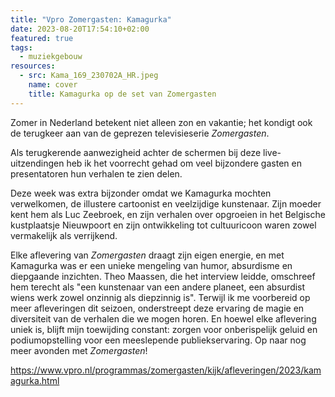 ```yaml
---
title: "Vpro Zomergasten: Kamagurka"
date: 2023-08-20T17:54:10+02:00
featured: true
tags:
  - muziekgebouw
resources:
  - src: Kama_169_230702A_HR.jpeg
    name: cover
    title: Kamagurka op de set van Zomergasten
---
```

Zomer in Nederland betekent niet alleen zon en vakantie; het kondigt ook de terugkeer aan van de geprezen televisieserie _Zomergasten_.
<!--more-->
Als terugkerende aanwezigheid achter de schermen bij deze live-uitzendingen heb ik het voorrecht gehad om veel bijzondere gasten en presentatoren hun verhalen te zien delen.

Deze week was extra bijzonder omdat we Kamagurka mochten verwelkomen, de illustere cartoonist en veelzijdige kunstenaar. Zijn moeder kent hem als Luc Zeebroek, en zijn verhalen over opgroeien in het Belgische kustplaatsje Nieuwpoort en zijn ontwikkeling tot cultuuricoon waren zowel vermakelijk als verrijkend.

Elke aflevering van _Zomergasten_ draagt zijn eigen energie, en met Kamagurka was er een unieke mengeling van humor, absurdisme en diepgaande inzichten. Theo Maassen, die het interview leidde, omschreef hem terecht als "een kunstenaar van een andere planeet, een absurdist wiens werk zowel onzinnig als diepzinnig is". Terwijl ik me voorbereid op meer afleveringen dit seizoen, onderstreept deze ervaring de magie en diversiteit van de verhalen die we mogen horen. En hoewel elke aflevering uniek is, blijft mijn toewijding constant: zorgen voor onberispelijk geluid en podiumopstelling voor een meeslepende publiekservaring. Op naar nog meer avonden met _Zomergasten_!

https://www.vpro.nl/programmas/zomergasten/kijk/afleveringen/2023/kamagurka.html